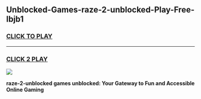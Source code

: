 
## Unblocked-Games-raze-2-unblocked-Play-Free-lbjb1
<h3>
<a href="https://premium76.site?title=raze-2-unblocked&ref=18A1">CLICK TO PLAY</a></h3>
<hr>

<h3>
<a href="https://premium76.site?title=raze-2-unblocked&ref=18A1">CLICK 2 PLAY</a>
  
</h3>

<a href="https://premium76.site?title=raze-2-unblocked&ref=18A1"><img src="https://clearcache.store/games.png"></a>


**raze-2-unblocked games unblocked: Your Gateway to Fun and Accessible Online Gaming**
